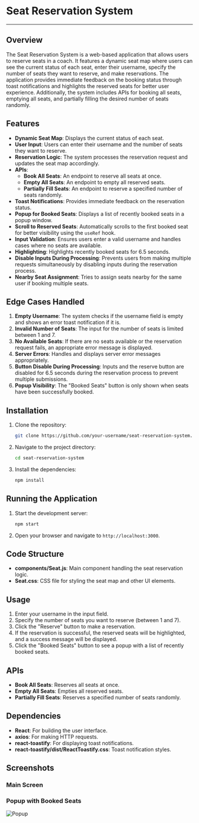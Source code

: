 # Seat Reservation System

---

## Overview

The Seat Reservation System is a web-based application that allows users to reserve seats in a coach. It features a dynamic seat map where users can see the current status of each seat, enter their username, specify the number of seats they want to reserve, and make reservations. The application provides immediate feedback on the booking status through toast notifications and highlights the reserved seats for better user experience. Additionally, the system includes APIs for booking all seats, emptying all seats, and partially filling the desired number of seats randomly.

## Features

- **Dynamic Seat Map**: Displays the current status of each seat.
- **User Input**: Users can enter their username and the number of seats they want to reserve.
- **Reservation Logic**: The system processes the reservation request and updates the seat map accordingly.
- **APIs**: 
  - **Book All Seats**: An endpoint to reserve all seats at once.
  - **Empty All Seats**: An endpoint to empty all reserved seats.
  - **Partially Fill Seats**: An endpoint to reserve a specified number of seats randomly.
- **Toast Notifications**: Provides immediate feedback on the reservation status.
- **Popup for Booked Seats**: Displays a list of recently booked seats in a popup window.
- **Scroll to Reserved Seats**: Automatically scrolls to the first booked seat for better visibility using the `useRef` hook.
- **Input Validation**: Ensures users enter a valid username and handles cases where no seats are available.
- **Highlighting**: Highlights recently booked seats for 6.5 seconds.
- **Disable Inputs During Processing**: Prevents users from making multiple requests simultaneously by disabling inputs during the reservation process.
- **Nearby Seat Assignment**: Tries to assign seats nearby for the same user if booking multiple seats.

## Edge Cases Handled

1. **Empty Username**: The system checks if the username field is empty and shows an error toast notification if it is.
2. **Invalid Number of Seats**: The input for the number of seats is limited between 1 and 7.
3. **No Available Seats**: If there are no seats available or the reservation request fails, an appropriate error message is displayed.
4. **Server Errors**: Handles and displays server error messages appropriately.
5. **Button Disable During Processing**: Inputs and the reserve button are disabled for 6.5 seconds during the reservation process to prevent multiple submissions.
6. **Popup Visibility**: The "Booked Seats" button is only shown when seats have been successfully booked.

## Installation

1. Clone the repository:
   ```bash
   git clone https://github.com/your-username/seat-reservation-system.git
   ```
2. Navigate to the project directory:
   ```bash
   cd seat-reservation-system
   ```
3. Install the dependencies:
   ```bash
   npm install
   ```

## Running the Application

1. Start the development server:
   ```bash
   npm start
   ```
2. Open your browser and navigate to `http://localhost:3000`.

## Code Structure

- **components/Seat.js**: Main component handling the seat reservation logic.
- **Seat.css**: CSS file for styling the seat map and other UI elements.

## Usage

1. Enter your username in the input field.
2. Specify the number of seats you want to reserve (between 1 and 7).
3. Click the "Reserve" button to make a reservation.
4. If the reservation is successful, the reserved seats will be highlighted, and a success message will be displayed.
5. Click the "Booked Seats" button to see a popup with a list of recently booked seats.

## APIs

- **Book All Seats**: Reserves all seats at once.
- **Empty All Seats**: Empties all reserved seats.
- **Partially Fill Seats**: Reserves a specified number of seats randomly.

## Dependencies

- **React**: For building the user interface.
- **axios**: For making HTTP requests.
- **react-toastify**: For displaying toast notifications.
- **react-toastify/dist/ReactToastify.css**: Toast notification styles.

## Screenshots

### Main Screen


### Popup with Booked Seats
![Popup](screenshots/popup.png)

